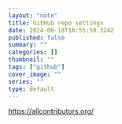 ```yaml
---
layout: "note"
title: GitHub repo settings
date: 2024-06-18T16:55:59.324Z
published: false
summary: ""
categories: []
thumbnail: ""
tags: ["github"]
cover_image: ""
series: ""
type: default
---
```


<https://allcontributors.org/>
